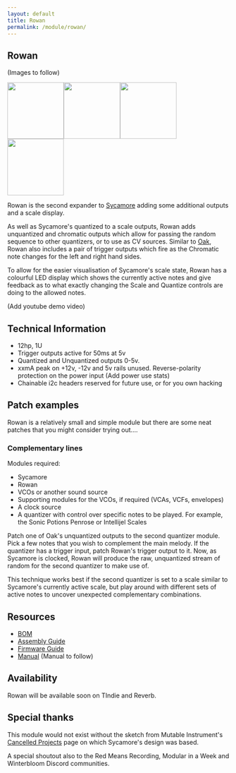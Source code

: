 ```yaml
---
layout: default
title: Rowan
permalink: /module/rowan/
---
```


## Rowan

(Images to follow)

<a href="../../images/oak/oak-front2.jpg" target="_blank"><img title="" src="../../images/oak/oak-front2-thumb.jpg" alt="" height="128" width="128"></a><a href="../../images/oak/oak-side.jpg" target="_blank"><img src="../../images/oak/oak-side-thumb.jpg" height="128" width="128" /></a><a href="../../images/oak/oak-rear.jpg" target="_blank"><img src="../../images/oak/oak-rear-thumb.jpg" height="128" width="128" /></a><a href="../../images/oak/oak-pcbs.jpg" target="_blank"><img src="../../images/oak/oak-pcbs-thumb.jpg" height="128" width="128" /></a>

Rowan is the second expander to [Sycamore](../sycamore) adding some additional outputs and a scale display.

As well as Sycamore's quantized to a scale outputs, Rowan adds unquantized and chromatic outputs which allow for passing the random sequence to other quantizers, or to use as CV sources. Similar to [Oak](../oak), Rowan also includes a pair of trigger outputs which fire as the Chromatic note changes for the left and right hand sides.

To allow for the easier visualisation of Sycamore's scale state, Rowan has a colourful LED display which shows the currently active notes and give feedback as to what exactly changing the Scale and Quantize controls are doing to the allowed notes.

(Add youtube demo video)

<!-- {% include youtube.html id="Z_jfuflqjoc" %} -->

## Technical Information

- 12hp, 1U
- Trigger outputs active for 50ms at 5v
- Quantized and Unquantized outputs 0-5v.
- xxmA peak on +12v, -12v and 5v rails unused. Reverse-polarity protection on the power input (Add power use stats)
- Chainable i2c headers reserved for future use, or for you own hacking

## Patch examples

Rowan is a relatively small and simple module but there are some neat patches that you might consider trying out....

### Complementary lines

Modules required:

- Sycamore
- Rowan
- VCOs or another sound source
- Supporting modules for the VCOs, if required (VCAs, VCFs, envelopes)
- A clock source
- A quantizer with control over specific notes to be played. For example, the Sonic Potions Penrose or Intellijel Scales

Patch one of Oak's unquantized outputs to the second quantizer module. Pick a few notes that you wish to complement the main melody. If the quantizer has a trigger input, patch Rowan's trigger output to it. Now, as Sycamore is clocked, Rowan will produce the raw, unquantized stream of random for the second quantizer to make use of. 

This technique works best if the second quantizer is set to a scale similar to Sycamore's currently active scale, but play around with different sets of active notes to uncover unexpected complementary combinations.

## Resources

- [BOM](https://github.com/tpcarlson/synth-diy/blob/main/rowan/BOM.md)
- [Assembly Guide](https://github.com/tpcarlson/synth-diy/blob/main/rowan/ASSEMBLY.md)
- [Firmware Guide](https://github.com/tpcarlson/synth-diy/blob/main/rowan/FIRMWARE.md)
- [Manual](https://github.com/tpcarlson/synth-diy/blob/main/rowan/MANUAL.md) (Manual to follow)

## Availability

Rowan will be available soon on TIndie and Reverb.

<!-- Sycamore is available as a [kit from Tindie](https://www.tindie.com/products/divergentwaves/sycamore/), or as a built module on [Reverb](https://reverb.com/uk/item/80138906-divergent-waves-sycamore). -->

## Special thanks

This module would not exist without the sketch from Mutable Instrument's [Cancelled Projects](https://pichenettes.github.io/mutable-instruments-documentation/trivia_and_history/cancelled_projects/) page on which Sycamore's design was based.

A special shoutout also to the Red Means Recording, Modular in a Week and Winterbloom Discord communities.